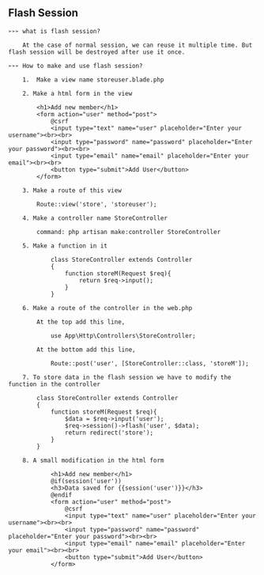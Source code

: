 ## **Flash Session**

    ➢➢➢ what is flash session?

        At the case of normal session, we can reuse it multiple time. But flash session will be destroyed after use it once. 

    ➢➢➢ How to make and use flash session?

        1.  Make a view name storeuser.blade.php 

        2. Make a html form in the view

            <h1>Add new member</h1>
            <form action="user" method="post">
                @csrf
                <input type="text" name="user" placeholder="Enter your username"><br><br>
                <input type="password" name="password" placeholder="Enter your password"><br><br>
                <input type="email" name="email" placeholder="Enter your email"><br><br>
                <button type="submit">Add User</button>
            </form>

        3. Make a route of this view

            Route::view('store', 'storeuser');

        4. Make a controller name StoreController

            command: php artisan make:controller StoreController

        5. Make a function in it 

                class StoreController extends Controller
                {
                    function storeM(Request $req){
                        return $req->input();
                    }
                }

        6. Make a route of the controller in the web.php

            At the top add this line,

                use App\Http\Controllers\StoreController;

            At the bottom add this line,

                Route::post('user', [StoreController::class, 'storeM']);

        7. To store data in the flash session we have to modify the function in the controller

            class StoreController extends Controller
            {
                function storeM(Request $req){
                    $data = $req->input('user');
                    $req->session()->flash('user', $data);
                    return redirect('store');
                }
            }                    

        8. A small modification in the html form

                <h1>Add new member</h1>
                @if(session('user'))
                <h3>Data saved for {{session('user')}}</h3>
                @endif
                <form action="user" method="post">
                    @csrf
                    <input type="text" name="user" placeholder="Enter your username"><br><br>
                    <input type="password" name="password" placeholder="Enter your password"><br><br>
                    <input type="email" name="email" placeholder="Enter your email"><br><br>
                    <button type="submit">Add User</button>
                </form>
